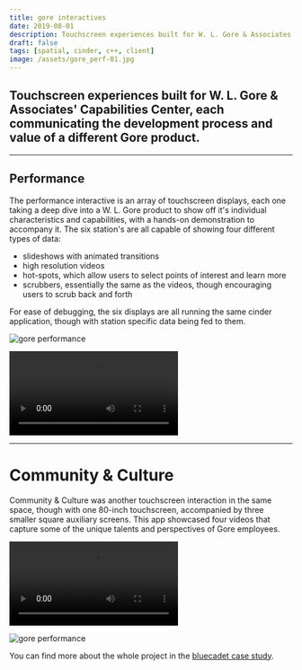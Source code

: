 ```yaml
---
title: gore interactives
date: 2019-08-01
description: Touchscreen experiences built for W. L. Gore & Associates' Capabilities Center, each communicating the development process and value of a different Gore product.
draft: false
tags: [spatial, cinder, c++, client]
image: /assets/gore_perf-01.jpg
---
```


## Touchscreen experiences built for W. L. Gore & Associates' Capabilities Center, each communicating the development process and value of a different Gore product.

---

## Performance

The performance interactive is an array of touchscreen displays, each one taking a deep dive into a W. L. Gore product to show off it's individual characteristics and capabilities, with a hands-on demonstration to accompany it. The six station's are all capable of showing four different types of data:

- slideshows with animated transitions
- high resolution videos
- hot-spots, which allow users to select points of interest and learn more
- scrubbers, essentially the same as the videos, though encouraging users to scrub back and forth

For ease of debugging, the six displays are all running the same cinder application, though with station specific data being fed to them.

![gore performance](/assets/gore_perf-02.jpg)

![gore performance](/assets/gore_perf-vid.mp4)

---

# Community & Culture

Community & Culture was another touchscreen interaction in the same space, though with one 80-inch touchscreen, accompanied by three smaller square auxiliary screens. This app showcased four videos that capture some of the unique talents and perspectives of Gore employees. 

![gore performance](/assets/gore_cc-vid.mp4)

![gore performance](/assets/gore_cc-01.jpg)


You can find more about the whole project in the [bluecadet case study](https://www.bluecadet.com/work/wl-gore/).